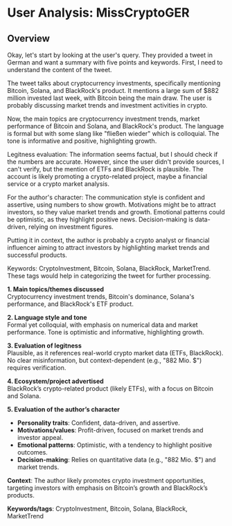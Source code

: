# User Analysis: MissCryptoGER

## Overview

<think>
Okay, let's start by looking at the user's query. They provided a tweet in German and want a summary with five points and keywords. First, I need to understand the content of the tweet.

The tweet talks about cryptocurrency investments, specifically mentioning Bitcoin, Solana, and BlackRock's product. It mentions a large sum of $882 million invested last week, with Bitcoin being the main draw. The user is probably discussing market trends and investment activities in crypto.

Now, the main topics are cryptocurrency investment trends, market performance of Bitcoin and Solana, and BlackRock's product. The language is formal but with some slang like "fließen wieder" which is colloquial. The tone is informative and positive, highlighting growth.

Legitness evaluation: The information seems factual, but I should check if the numbers are accurate. However, since the user didn't provide sources, I can't verify, but the mention of ETFs and BlackRock is plausible. The account is likely promoting a crypto-related project, maybe a financial service or a crypto market analysis.

For the author's character: The communication style is confident and assertive, using numbers to show growth. Motivations might be to attract investors, so they value market trends and growth. Emotional patterns could be optimistic, as they highlight positive news. Decision-making is data-driven, relying on investment figures.

Putting it in context, the author is probably a crypto analyst or financial influencer aiming to attract investors by highlighting market trends and successful products.

Keywords: CryptoInvestment, Bitcoin, Solana, BlackRock, MarketTrend. These tags would help in categorizing the tweet for further processing.
</think>

**1. Main topics/themes discussed**  
Cryptocurrency investment trends, Bitcoin's dominance, Solana's performance, and BlackRock's ETF product.  

**2. Language style and tone**  
Formal yet colloquial, with emphasis on numerical data and market performance. Tone is optimistic and informative, highlighting growth.  

**3. Evaluation of legitness**  
Plausible, as it references real-world crypto market data (ETFs, BlackRock). No clear misinformation, but context-dependent (e.g., "882 Mio. $") requires verification.  

**4. Ecosystem/project advertised**  
BlackRock’s crypto-related product (likely ETFs), with a focus on Bitcoin and Solana.  

**5. Evaluation of the author’s character**  
- **Personality traits**: Confident, data-driven, and assertive.  
- **Motivations/values**: Profit-driven, focused on market trends and investor appeal.  
- **Emotional patterns**: Optimistic, with a tendency to highlight positive outcomes.  
- **Decision-making**: Relies on quantitative data (e.g., "882 Mio. $") and market trends.  

**Context**: The author likely promotes crypto investment opportunities, targeting investors with emphasis on Bitcoin’s growth and BlackRock’s products.  

**Keywords/tags**: CryptoInvestment, Bitcoin, Solana, BlackRock, MarketTrend